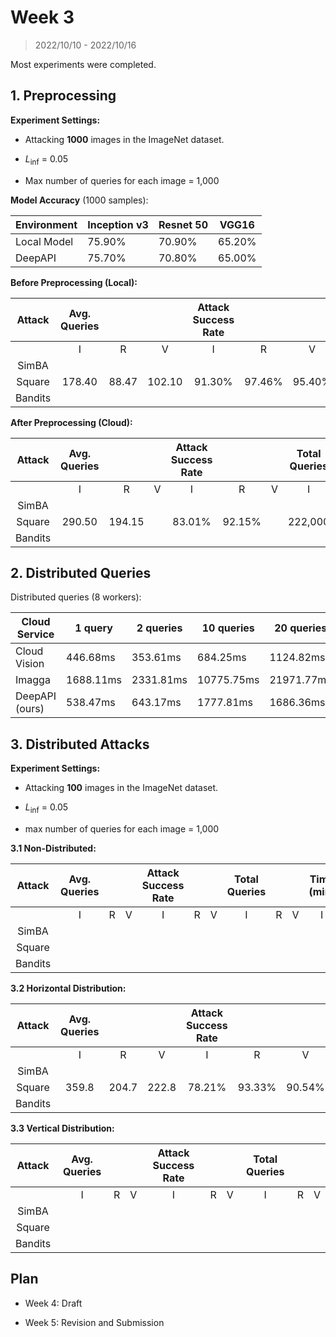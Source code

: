 # Week 3

> 2022/10/10 - 2022/10/16

Most experiments were completed.



## 1. Preprocessing

**Experiment Settings:**

- Attacking **1000** images in the ImageNet dataset.

- $L_{\inf}$ = 0.05

- Max number of queries for each image = 1,000



**Model Accuracy** (1000 samples):

| Environment | Inception v3 | Resnet 50 | VGG16  |
| ----------- | ------------ | --------- | ------ |
| Local Model | 75.90%       | 70.90%    | 65.20% |
| DeepAPI     | 75.70%       | 70.80%    | 65.00% |



**Before Preprocessing (Local):**


| Attack  | Avg. Queries |       |        | Attack Success Rate |        |        | Total Queries |        |        |
| :-----: | :----------: | :---: | :----: | :-----------------: | :----: | :----: | :-----------: | :----: | :----: |
|         |      I       |   R   |   V    |          I          |   R    |   V    |       I       |   R    |   V    |
|  SimBA  |              |       |        |                     |        |        |               |        |        |
| Square  |    178.40    | 88.47 | 102.10 |       91.30%        | 97.46% | 95.40% |    135,000    | 62,700 | 66,400 |
| Bandits |              |       |        |                     |        |        |               |        |        |



**After Preprocessing (Cloud):**


| Attack  | Avg. Queries |        |      | Attack Success Rate |        |      | Total Queries |         |      |
| :-----: | :----------: | :----: | :--: | :-----------------: | :----: | :--: | :-----------: | :-----: | :--: |
|         |      I       |   R    |  V   |          I          |   R    |  V   |       I       |    R    |  V   |
|  SimBA  |              |        |      |                     |        |      |               |         |      |
| Square  |    290.50    | 194.15 |      |       83.01%        | 92.15% |      |    222,000    | 138,700 |      |
| Bandits |              |        |      |                     |        |      |               |         |      |





## 2. Distributed Queries

Distributed queries (8 workers):

| Cloud Service  | 1 query   | 2 queries | 10 queries | 20 queries |
| -------------- | --------- | --------- | ---------- | ---------- |
| Cloud Vision   | 446.68ms  | 353.61ms  | 684.25ms   | 1124.82ms  |
| Imagga         | 1688.11ms | 2331.81ms | 10775.75ms | 21971.77ms |
| DeepAPI (ours) | 538.47ms  | 643.17ms  | 1777.81ms  | 1686.36ms  |





## 3. Distributed Attacks

**Experiment Settings:**

- Attacking **100** images in the ImageNet dataset.

- $L_{\inf}$ = 0.05

- max number of queries for each image = 1,000



**3.1 Non-Distributed:**

| Attack  | Avg. Queries |      |      | Attack Success Rate |      |      | Total Queries |      |      | Time (min) |      |      |
| :-----: | :----------: | :--: | :--: | :-----------------: | :--: | :--: | :-----------: | :--: | :--: | :--------: | :--: | :--: |
|         |      I       |  R   |  V   |          I          |  R   |  V   |       I       |  R   |  V   |     I      |  R   |  V   |
|  SimBA  |              |      |      |                     |      |      |               |      |      |            |      |      |
| Square  |              |      |      |                     |      |      |               |      |      |            |      |      |
| Bandits |              |      |      |                     |      |      |               |      |      |            |      |      |



**3.2 Horizontal Distribution:**

| Attack  | Avg. Queries |       |       | Attack Success Rate |        |        | Total Queries |        |        | Time (min) |       |       |
| :-----: | :----------: | :---: | :---: | :-----------------: | :----: | :----: | :-----------: | :----: | :----: | :--------: | :---: | :---: |
|         |      I       |   R   |   V   |          I          |   R    |   V    |       I       |   R    |   V    |     I      |   R   |   V   |
|  SimBA  |              |       |       |                     |        |        |               |        |        |            |       |       |
| Square  |    359.8     | 204.7 | 222.8 |       78.21%        | 93.33% | 90.54% |    28,000     | 15,400 | 16,500 |   48.14    | 24.40 | 57.93 |
| Bandits |              |       |       |                     |        |        |               |        |        |            |       |       |



**3.3 Vertical Distribution:**

| Attack  | Avg. Queries |      |      | Attack Success Rate |      |      | Total Queries |      |      |
| :-----: | :----------: | :--: | :--: | :-----------------: | :--: | :--: | :-----------: | :--: | :--: |
|         |      I       |  R   |  V   |          I          |  R   |  V   |       I       |  R   |  V   |
|  SimBA  |              |      |      |                     |      |      |               |      |      |
| Square  |              |      |      |                     |      |      |               |      |      |
| Bandits |              |      |      |                     |      |      |               |      |      |






## Plan

- Week 4: Draft

- Week 5: Revision and Submission
